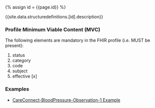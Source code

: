 
{% assign id = {{page.id}} %}

{{site.data.structuredefinitions.[id].description}}

### Profile Minimum Viable Content (MVC) ###

The following elements are mandatory in the FHIR profile (i.e. MUST be present):

1.	status
2.	category
3.	code
4.	subject
5.	effective [x]

### Examples ###

- [CareConnect-BloodPressure-Observation-1 Example](CareConnect-BloodPressure-Observation-Example-1.html)